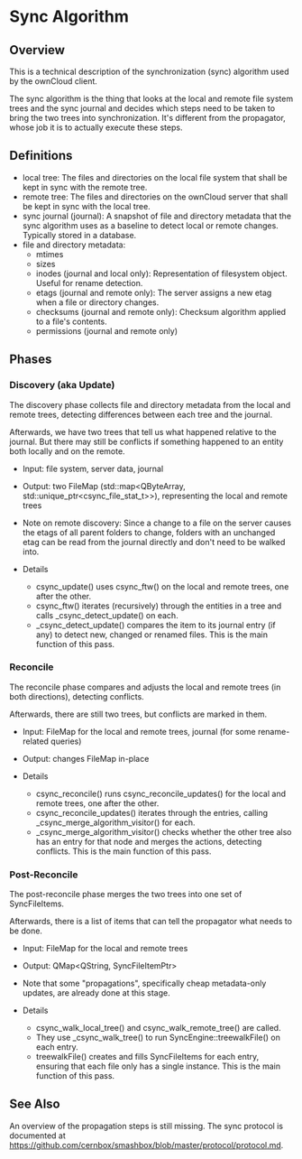 Sync Algorithm
==============

Overview
--------

This is a technical description of the synchronization (sync) algorithm used by the ownCloud client.

The sync algorithm is the thing that looks at the local and remote file system trees and the sync journal and decides which steps need to be taken to bring the two trees into synchronization. It's different from the propagator, whose job it is to actually execute these steps.


Definitions
-----------

  - local tree: The files and directories on the local file system that shall be kept in sync with the remote tree.
  - remote tree: The files and directories on the ownCloud server that shall be kept in sync with the local tree.
  - sync journal (journal): A snapshot of file and directory metadata that the sync algorithm uses as a baseline to detect local or remote changes. Typically stored in a database.
  - file and directory metadata:
    - mtimes
    - sizes
    - inodes (journal and local only): Representation of filesystem object. Useful for rename detection.
    - etags (journal and remote only): The server assigns a new etag when a file or directory changes.
    - checksums (journal and remote only): Checksum algorithm applied to a file's contents.
    - permissions (journal and remote only)


Phases
------

### Discovery (aka Update)

The discovery phase collects file and directory metadata from the local and remote trees, detecting differences between each tree and the journal.

Afterwards, we have two trees that tell us what happened relative to the journal. But there may still be conflicts if something happened to an entity both locally and on the remote.

  - Input: file system, server data, journal
  - Output: two FileMap (std::map<QByteArray, std::unique_ptr<csync_file_stat_t>>), representing the local and remote trees

  - Note on remote discovery: Since a change to a file on the server causes the etags of all parent folders to change, folders with an unchanged etag can be read from the journal directly and don't need to be walked into.

  - Details
    - csync_update() uses csync_ftw() on the local and remote trees, one after the other.
    - csync_ftw() iterates (recursively) through the entities in a tree and calls _csync_detect_update() on each.
    - _csync_detect_update() compares the item to its journal entry (if any) to detect new, changed or renamed files. This is the main function of this pass.



### Reconcile

The reconcile phase compares and adjusts the local and remote trees (in both directions), detecting conflicts.

Afterwards, there are still two trees, but conflicts are marked in them.

  - Input: FileMap for the local and remote trees, journal (for some rename-related queries)
  - Output: changes FileMap in-place

  - Details
    - csync_reconcile() runs csync_reconcile_updates() for the local and remote trees, one after the other.
    - csync_reconcile_updates() iterates through the entries, calling _csync_merge_algorithm_visitor() for each.
    - _csync_merge_algorithm_visitor() checks whether the other tree also has an entry for that node and merges the actions, detecting conflicts. This is the main function of this pass.


### Post-Reconcile

The post-reconcile phase merges the two trees into one set of SyncFileItems.

Afterwards, there is a list of items that can tell the propagator what needs to be done.

  - Input: FileMap for the local and remote trees
  - Output: QMap<QString, SyncFileItemPtr>

  - Note that some "propagations", specifically cheap metadata-only updates, are already done at this stage.

  - Details
    - csync_walk_local_tree() and csync_walk_remote_tree() are called.
    - They use _csync_walk_tree() to run SyncEngine::treewalkFile() on each entry.
    - treewalkFile() creates and fills SyncFileItems for each entry, ensuring that each file only has a single instance. This is the main function of this pass.


See Also
--------

An overview of the propagation steps is still missing. The sync protocol is documented at https://github.com/cernbox/smashbox/blob/master/protocol/protocol.md.
